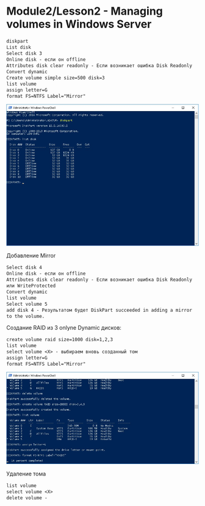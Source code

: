 # Module2/Lesson2 - Managing volumes in Windows Server
```
diskpart
List disk 
Select disk 3 
Online disk - если он offline
Attributes disk clear readonly - Если возникает ошибка Disk Readonly
Convert dynamic 
Create volume simple size=500 disk=3 
list volume
assign letter=G 
format FS=NTFS Label="Mirror"
```
![](pictures/M2_l2_1.jpg)

Добавление Mirror
```
Select disk 4 
Online disk - если он offline
Attributes disk clear readonly - Если возникает ошибка Disk Readonly или WriteProtected
Convert dynamic 
list volume
Select volume 5
add disk 4 - Результатом будет DiskPart succeeded in adding a mirror to the volume.
```
Создание RAID из 3 onlyne Dynamic дисков:
```
create volume raid size=1000 disk=1,2,3
list volume
select volume <X> - выбираем вновь созданный том
assign letter=G 
format FS=NTFS Label="Mirror"

```
![](pictures/M2_l2_2.jpg)

Удаление тома
```
list volume
select volume <X>
delete volume - 
```
